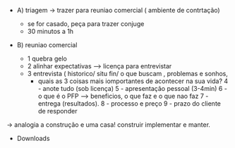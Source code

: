 - A) triagem -> trazer para reuniao comercial ( ambiente de contrtação)
	- se for casado, peça para trazer conjuge
	- 30 minutos a 1h

- B) reuniao comercial
	- 1 quebra gelo
	- 2 alinhar expectativas --> licença para entrevistar
	- 3 entrevista ( historico/ situ fin/ o que buscam , problemas e sonhos, 
		- quais as 3 coisas mais iomportantes de acontecer na sua vida?
	4 - anote tudo (sob licença)
	5 - apresentação pessoal (3-4min)
	6 - o que é o PFP --> beneficios, o que faz e o que nao faz
	7 - entrega (resultados).
	8 - processo e preço
	9 - prazo do cliente de responder

-> analogia a construção e uma casa! construir implementar e manter.
- Downloads